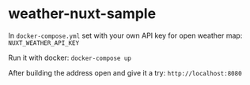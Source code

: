# weather-nuxt-sample

In `docker-compose.yml` set with your own API key for open weather map:
`NUXT_WEATHER_API_KEY`


Run it with docker:
`docker-compose up`

After building the address open and give it a try:
`http://localhost:8080`
